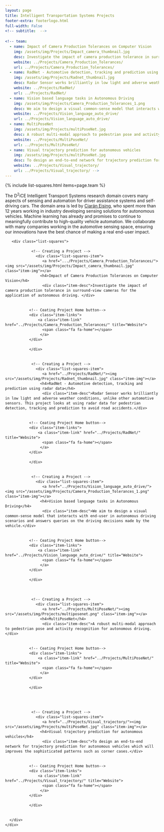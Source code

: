 ```yaml
---
layout: page
title: Intelligent Transportation Systems Projects
footer-extra: footerlogo.html
full-width: False
<!-- subtitle:  -->

<!-- team:
  - name: Impact of Camera Production Tolerances on Computer Vision
    img: /assets/img/Projects/Impact_camera_thumbnail.jpg
    desc: Investigate the impact of camera production tolerance in surround-view cameras for the application of autonomous driving. 
    website: ../Projects/Camera_Production_Tolerances/
    url: ../Projects/Camera_Production_Tolerances/
  - name: RadNet - Automotive detection, tracking and prediction using radar data
    img: /assets/img/Projects/Radnet_thumbnail.jpg
    desc: Radar Sensor works brilliantly in low light and adverse weather conditions, unlike other automotive sensors. This project looks at using radar data for pedestrian detection, tracking and prediction to avoid road accidents.    	
    website: ../Projects/RadNet/
    url: ../Projects/RadNet/    
  - name: Vision based language tasks in Autonomous Driving 
    img: /assets/img/Projects/Camera_Production_Tolerances_1.png
    desc: We aim to design a visual common-sense model that interacts with end-user in autonomous driving scenarios and answers queries on the driving decisions made by the vehicle. 
    website: ../Projects/Vision_language_auto_drive/ 
    url: ../Projects/Vision_language_auto_drive/     
  - name: MultiPoseNet 
    img: /assets/img/Projects/multiPoseNet.jpg
    desc: A robust multi-modal approach to pedestrian pose and activity recognition for autonomous driving. 
    website: ../Projects/MultiPoseNet/
    url: ../Projects/MultiPoseNet/
  - name: Visual trajectory prediction for autonomous vehicles  
    img: /assets/img/Projects/multiPoseNet.jpg
    desc: To design an end-to-end network for trajectory prediction for autonomous vehicles which will improves the sophisticated patterns such as corner cases. 
    website: ../Projects/Visual_trajectory/
    url: ../Projects/Visual_trajectory/ -->
---
```

{% include list-squares.html items=page.team %}

The D<sup>2</sup>iCE Intelligent Transport Systems research domain covers many aspects of sensing and automation for driver assistance systems and self-driving cars. The domain area is led by [Ciarán Eising](https://www.linkedin.com/in/ciaraneising/), who spent more than 12 years working in industry developing sensing solutions for autonomous vehicles. Machine learning has already and promises to continue to meaningfully contribute to high-quality vehicle automation. We collaborate with many companies working in the automotive sensing space, ensuring our innovations have the best chance of making a real end-user impact.



 <div class="container-fluid">
       
           
   <div class="row">
                 
       <div class="list-squares">
          
                <!-- Creating a Project -->
                  <div class="list-squares-item">
                     <a href=".../Projects/Camera_Production_Tolerances/"><img src="/assets/img/Projects/Impact_camera_thumbnail.jpg" class="item-img"></a>
                    <h4>Impact of Camera Production Tolerances on Computer Vision</h4>
                     <div class="item-desc">Investigate the impact of camera production tolerance in surround-view cameras for the application of autonomous driving. </div>
                  
         
               <!-- Ceating Project Home button-->
               <div class="item-links">
                   <a class="item-link" href="../Projects/Camera_Production_Tolerances/" title="Website">
                     <span class="fa fa-home"></span>
                    </a>
               </div>
                    
               </div>
           
             
                <!-- Creating a Project -->
                  <div class="list-squares-item">
                     <a href="../Projects/RadNet/"><img src="/assets/img/Projects/Radnet_thumbnail.jpg" class="item-img"></a>
                    <h4>RadNet - Automotive detection, tracking and prediction using radar data</h4>
                     <div class="item-desc">Radar Sensor works brilliantly in low light and adverse weather conditions, unlike other automotive sensors. This project looks at using radar data for pedestrian detection, tracking and prediction to avoid road accidents.</div>
                  
         
               <!-- Ceating Project Home button-->
               <div class="item-links">
                   <a class="item-link" href="../Projects/RadNet/" title="Website">
                     <span class="fa fa-home"></span>
                    </a>
               </div>
     
               </div>

          
                <!-- Creating a Project -->
                  <div class="list-squares-item">
                     <a href="../Projects/Vision_language_auto_drive/"><img src="/assets/img/Projects/Camera_Production_Tolerances_1.png" class="item-img"></a>
                    <h4>Vision based language tasks in Autonomous Driving</h4>
                     <div class="item-desc">We aim to design a visual common-sense model that interacts with end-user in autonomous driving scenarios and answers queries on the driving decisions made by the vehicle.</div>
                  
         
               <!-- Ceating Project Home button-->
               <div class="item-links">
                   <a class="item-link" href="../Projects/Vision_language_auto_drive/" title="Website">
                     <span class="fa fa-home"></span>
                    </a>
               </div>
     
               </div>
         
         
         
                <!-- Creating a Project -->
                  <div class="list-squares-item">
                     <a href="../Projects/MultiPoseNet/"><img src="/assets/img/Projects/multiposenet.png" class="item-img"></a>
                    <h4>MultiPoseNet</h4>
                     <div class="item-desc">A robust multi-modal approach to pedestrian pose and activity recognition for autonomous driving.</div>
                  
         
               <!-- Ceating Project Home button-->
               <div class="item-links">
                   <a class="item-link" href="../Projects/MultiPoseNet/" title="Website">
                     <span class="fa fa-home"></span>
                    </a>
               </div>
     
               </div>
         
         
         
         
                <!-- Creating a Project -->
                  <div class="list-squares-item">
                     <a href="../Projects/Visual_trajectory/"><img src="/assets/img/Projects/multiPoseNet.jpg" class="item-img"></a>
                    <h4>Visual trajectory prediction for autonomous vehicles</h4>
                     <div class="item-desc">To design an end-to-end network for trajectory prediction for autonomous vehicles which will improves the sophisticated patterns such as corner cases.</div>
                  
         
               <!-- Ceating Project Home button-->
               <div class="item-links">
                   <a class="item-link" href="../Projects/Visual_trajectory/" title="Website">
                     <span class="fa fa-home"></span>
                    </a>
               </div>
     
               </div>         
         
 
      </div>
    </div>
</div>
